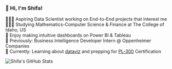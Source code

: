 ### 👋 Hi, I'm Shifa!

👩🏻‍💻 Aspiring Data Scientist working on End-to-End projects that interest me<br/>
👩🏻‍🎓 Studying Mathematics-Computer Science & Finance at The College of Idaho, US<br/>
🎨 Enjoy making intuitive dashboards on Power BI & Tableau<br/>
🌷 Previously: Business Intelligence Developer Intern @ Oppenheimer Companies<br/>
💭 Currently: Learning about [dataviz](https://pudding.cool/2018/08/pockets/) and prepping for [PL-300](https://www.udemy.com/course/70-778-analyzing-and-visualizing-data-with-power-bi/?couponCode=JUST4U02223) Certification<br/>

![Shifa's GitHub Stats](https://github-readme-stats.vercel.app/api?username=shifapanjwanii&count_private=true&show_icons=true&theme=radical&hide_rank=false)
